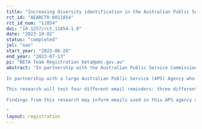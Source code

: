 ```yaml
---
title: "Increasing diversity identification in the Australian Public Service"
rct_id: "AEARCTR-0011854"
rct_id_num: "11854"
doi: "10.1257/rct.11854-1.0"
date: "2023-10-02"
status: "completed"
jel: "nan"
start_year: "2023-06-28"
end_year: "2023-07-13"
pi: "BETA Team Registration beta@pmc.gov.au"
abstract: "In partnership with the Australian Public Service Commission, BETA is exploring ways to increase rates of disability identification in APS agency HR systems. 
In partnership with a large Australian Public Service (APS) Agency who was planning to send reminder emails to staff to update their diversity information, BETA designed and conducted a four-arm trial to explore the effect of email reminders on diversity identification. 
This research will test four different email reminders: three different behaviorally informed emails against attention control which is standard, information only BAU email.  
Findings from this research may inform emails used in this APS agency and inform work undertaken in other APS agencies. 
"
layout: registration
---
```


